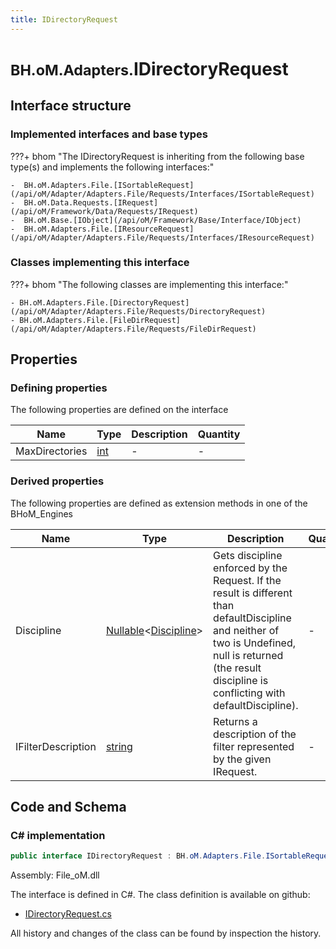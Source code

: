 ```yaml
---
title: IDirectoryRequest
---
```


# <small>BH.oM.Adapters.</small>**IDirectoryRequest**



## Interface structure

### Implemented interfaces and base types

???+ bhom "The IDirectoryRequest is inheriting from the following base type(s) and implements the following interfaces:"

    -  BH.oM.Adapters.File.[ISortableRequest](/api/oM/Adapter/Adapters.File/Requests/Interfaces/ISortableRequest)
    -  BH.oM.Data.Requests.[IRequest](/api/oM/Framework/Data/Requests/IRequest)
    -  BH.oM.Base.[IObject](/api/oM/Framework/Base/Interface/IObject)
    -  BH.oM.Adapters.File.[IResourceRequest](/api/oM/Adapter/Adapters.File/Requests/Interfaces/IResourceRequest)


### Classes implementing this interface

???+ bhom "The following classes are implementing this interface:"

    - BH.oM.Adapters.File.[DirectoryRequest](/api/oM/Adapter/Adapters.File/Requests/DirectoryRequest)
    - BH.oM.Adapters.File.[FileDirRequest](/api/oM/Adapter/Adapters.File/Requests/FileDirRequest)


## Properties



### Defining properties

The following properties are defined on the interface

| Name             | Type             | Description      | Quantity         |
|------------------|------------------|------------------|------------------|
| MaxDirectories | [int](https://learn.microsoft.com/en-us/dotnet/api/System.Int32?view=netstandard-2.0) | - | - |


### Derived properties

The following properties are defined as extension methods in one of the BHoM_Engines

| Name             | Type             | Description      | Quantity         | Engine           |
|------------------|------------------|------------------|------------------|------------------|
| Discipline | [Nullable](https://learn.microsoft.com/en-us/dotnet/api/System.Nullable-1?view=netstandard-2.0)&lt;[Discipline](/api/oM/Adapter/Adapters.Revit/Enums/Discipline)&gt; | Gets discipline enforced by the Request. If the result is different than defaultDiscipline and neither of two is Undefined, null is returned (the result discipline is conflicting with defaultDiscipline). | - | Revit_Engine |
| IFilterDescription | [string](https://learn.microsoft.com/en-us/dotnet/api/System.String?view=netstandard-2.0) | Returns a description of the filter represented by the given IRequest. | - | Revit_Engine |


## Code and Schema

### C# implementation

``` C# title="C#"
public interface IDirectoryRequest : BH.oM.Adapters.File.ISortableRequest, BH.oM.Data.Requests.IRequest, BH.oM.Base.IObject, BH.oM.Adapters.File.IResourceRequest
```

Assembly: File_oM.dll

The interface is defined in C#. The class definition is available on github:

- [IDirectoryRequest.cs](https://github.com/BHoM/File_Toolkit/blob/develop/File_oM/Requests\Interfaces\IDirectoryRequest.cs)

All history and changes of the class can be found by inspection the history.
